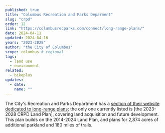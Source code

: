 ```yaml
---
published: true
title: "Columbus Recreation and Parks Deparment"
slug: "crpd"
order: 12
link: "https://columbusrecparks.com/connect/long-range-plans/"
date: 2024-04-11
updated: 2024-04-16
years: "2023-2028"
author: "the City of Columbus"
scope: columbus # regional
tags:
  - land use
  - environment
related:
  - bikeplus
updates:
  - date:
    name: ""
---
```


The City's Recreation and Parks Department has a [section of their website dedicated to long-range plans](https://columbusrecparks.com/connect/long-range-plans/); the only one currently listed is [the 2023-2028 CRPD Land Plan], covering land acquisition and future development. This plan builds on the 2014-2024 Land Plan, and plans for 2,874 acres of additional parkland and 180 miles of trails.